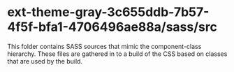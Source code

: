 # ext-theme-gray-3c655ddb-7b57-4f5f-bfa1-4706496ae88a/sass/src

This folder contains SASS sources that mimic the component-class hierarchy. These files
are gathered in to a build of the CSS based on classes that are used by the build.
